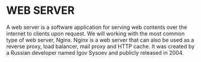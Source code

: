#			WEB SERVER
A web server is a software application for serving web contents over the internet to clients upon request. We will working with the most common type of web server, Nginx.
Nginx is a web server that can also be used as a reverse proxy, load balancer, mail proxy and HTTP cache. It was created by a Russian developer named Igov Sysoev and publicly released in 2004.
